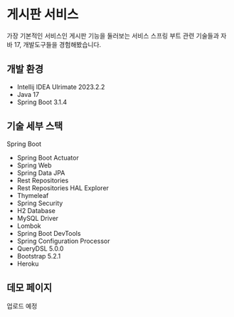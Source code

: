 # 게시판 서비스

가장 기본적인 서비스인 게시판 기능을 둘러보는 서비스
스프링 부트 관련 기술들과 자바 17, 개발도구들을 경험해봤습니다.

## 개발 환경
* Intellij IDEA Ulrimate 2023.2.2
* Java 17
* Spring Boot 3.1.4

## 기술 세부 스택

Spring Boot

* Spring Boot Actuator
* Spring Web
* Spring Data JPA
* Rest Repositories
* Rest Repositories HAL Explorer
* Thymeleaf
* Spring Security
* H2 Database
* MySQL Driver
* Lombok
* Spring Boot DevTools
* Spring Configuration Processor
* QueryDSL 5.0.0
* Bootstrap 5.2.1
* Heroku

## 데모 페이지
업로드 예정
